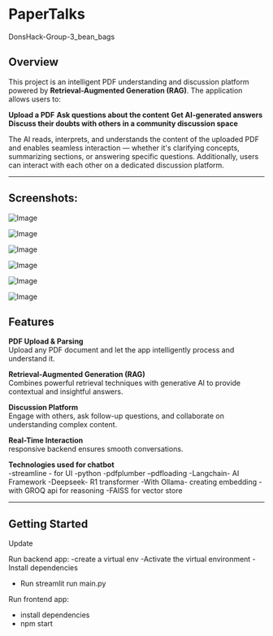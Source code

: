 # PaperTalks
DonsHack-Group-3_bean_bags

## Overview

This project is an intelligent PDF understanding and discussion platform powered by **Retrieval-Augmented Generation (RAG)**. The application allows users to:

**Upload a PDF**
**Ask questions about the content**
**Get AI-generated answers**
**Discuss their doubts with others in a community discussion space**

The AI reads, interprets, and understands the content of the uploaded PDF and enables seamless interaction — whether it's clarifying concepts, summarizing sections, or answering specific questions. Additionally, users can interact with each other on a dedicated discussion platform.

---
## Screenshots:

![Image](https://github.com/user-attachments/assets/dbe1e10b-bfd5-40db-b3e6-7b1790f4ecef)

![Image](https://github.com/user-attachments/assets/e69075f2-2619-4014-b045-0c7282b946eb)

![Image](https://github.com/user-attachments/assets/99e005d2-bb40-421b-aec8-11f4ad7d4bd8)

![Image](https://github.com/user-attachments/assets/978384af-1f52-4812-8b67-e42432276fef)

![Image](https://github.com/user-attachments/assets/26672628-d79a-410e-8a17-d72010684acd)

![Image](https://github.com/user-attachments/assets/aff51673-f30a-4a30-ac4b-a786022f363e)

## Features

**PDF Upload & Parsing**  
  Upload any PDF document and let the app intelligently process and understand it.

**Retrieval-Augmented Generation (RAG)**  
  Combines powerful retrieval techniques with generative AI to provide contextual and insightful answers.

**Discussion Platform**  
  Engage with others, ask follow-up questions, and collaborate on understanding complex content.

**Real-Time Interaction**  
  responsive backend ensures smooth conversations.
  
**Technologies used for chatbot**  
-streamline - for UI
-python
-pdfplumber –pdfloading
-Langchain- AI Framework
-Deepseek- R1 transformer
	-With Ollama- creating embedding
	-with GROQ api for reasoning
-FAISS for vector store


---

##  Getting Started
Update 

Run backend app:
-create a virtual env
-Activate the virtual environment
-Install dependencies
- Run streamlit run main.py
   
Run frontend app:
- install dependencies
- npm start
